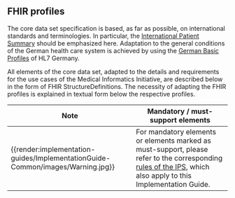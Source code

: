 ## FHIR profiles

The core data set specification is based, as far as possible, on international standards and terminologies. In particular, the [International Patient Summary](http://hl7.org/fhir/uv/ips/history.html) should be emphasized here. Adaptation to the general conditions of the German health care system is achieved by using the [German Basic Profiles](https://simplifier.net/guide/basisprofil-de-r4/home) of HL7 Germany.

All elements of the core data set, adapted to the details and requirements for the use cases of the Medical Informatics Initiative, are described below in the form of FHIR StructureDefinitions. The necessity of adapting the FHIR profiles is explained in textual form below the respective profiles.


| Note | Mandatory / must-support elements |
|---------|---------------------|
| {{render:implementation-guides/ImplementationGuide-Common/images/Warning.jpg}} | For mandatory elements or elements marked as must-support, please refer to the corresponding [rules of the IPS](https://build.fhir.org/ig/HL7/fhir-ips/design.html#must-support), which also apply to this Implementation Guide. |

<br><br>